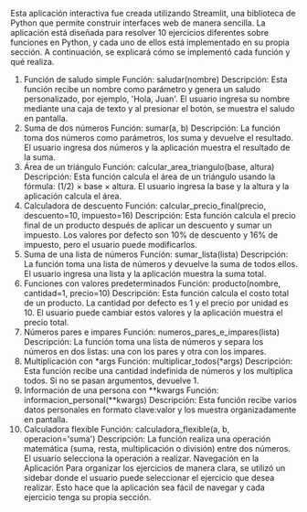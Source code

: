 Esta aplicación interactiva fue creada utilizando Streamlit, una biblioteca de Python que permite construir interfaces web de manera sencilla. La aplicación está diseñada para resolver 10 ejercicios diferentes sobre funciones en Python, y cada uno de ellos está implementado en su propia sección. A continuación, se explicará cómo se implementó cada función y qué realiza.
1. Función de saludo simple
Función: saludar(nombre)
Descripción: Esta función recibe un nombre como parámetro y genera un saludo personalizado, por ejemplo, 'Hola, Juan'. El usuario ingresa su nombre mediante una caja de texto y al presionar el botón, se muestra el saludo en pantalla.
2. Suma de dos números
Función: sumar(a, b)
Descripción: La función toma dos números como parámetros, los suma y devuelve el resultado. El usuario ingresa dos números y la aplicación muestra el resultado de la suma.
3. Área de un triángulo
Función: calcular_area_triangulo(base, altura)
Descripción: Esta función calcula el área de un triángulo usando la fórmula: (1/2) × base × altura. El usuario ingresa la base y la altura y la aplicación calcula el área.
4. Calculadora de descuento
Función: calcular_precio_final(precio, descuento=10, impuesto=16)
Descripción: Esta función calcula el precio final de un producto después de aplicar un descuento y sumar un impuesto. Los valores por defecto son 10% de descuento y 16% de impuesto, pero el usuario puede modificarlos.
5. Suma de una lista de números
Función: sumar_lista(lista)
Descripción: La función toma una lista de números y devuelve la suma de todos ellos. El usuario ingresa una lista y la aplicación muestra la suma total.
6. Funciones con valores predeterminados
Función: producto(nombre, cantidad=1, precio=10)
Descripción: Esta función calcula el costo total de un producto. La cantidad por defecto es 1 y el precio por unidad es 10. El usuario puede cambiar estos valores y la aplicación muestra el precio total.
7. Números pares e impares
Función: numeros_pares_e_impares(lista)
Descripción: La función toma una lista de números y separa los números en dos listas: una con los pares y otra con los impares.
8. Multiplicación con *args
Función: multiplicar_todos(*args)
Descripción: Esta función recibe una cantidad indefinida de números y los multiplica todos. Si no se pasan argumentos, devuelve 1.
9. Información de una persona con **kwargs
Función: informacion_personal(**kwargs)
Descripción: Esta función recibe varios datos personales en formato clave:valor y los muestra organizadamente en pantalla.
10. Calculadora flexible
Función: calculadora_flexible(a, b, operacion='suma')
Descripción: La función realiza una operación matemática (suma, resta, multiplicación o división) entre dos números. El usuario selecciona la operación a realizar.
Navegación en la Aplicación
Para organizar los ejercicios de manera clara, se utilizó un sidebar donde el usuario puede seleccionar el ejercicio que desea realizar. Esto hace que la aplicación sea fácil de navegar y cada ejercicio tenga su propia sección.
